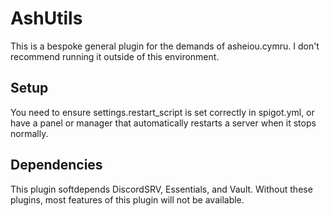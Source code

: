 # AshUtils
This is a bespoke general plugin for the demands of asheiou.cymru. I don't recommend running it outside of this environment.    
    
## Setup
You need to ensure settings.restart_script is set correctly in spigot.yml, or have a panel or manager that automatically restarts a server when it stops normally.

## Dependencies
This plugin softdepends DiscordSRV, Essentials, and Vault. Without these plugins, most features of this plugin will not be available.
